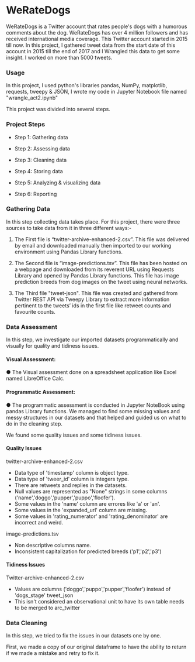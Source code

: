 # WeRateDogs

WeRateDogs is a Twitter account that rates people's dogs with a humorous comments about the dog. WeRateDogs has over 4 million followers and has received international media coverage. This Twitter account started in 2015 till now. In this project, I gathered tweet data from the start date of this account in 2015 till the end of 2017 and I Wrangled this data to get some insight.
I worked on more than 5000 tweets.

### Usage
In this project, I used python's libraries pandas, NumPy, matplotlib, requests, tweepy & JSON, I wrote my code in Jupyter Notebook file named "wrangle_act2.ipynb" 


This project was divided into several steps.

### Project Steps
- Step 1: Gathering data

- Step 2: Assessing data

- Step 3: Cleaning data

- Step 4: Storing data

- Step 5: Analyzing & visualizing data

- Step 6: Reporting


### Gathering Data

In this step collecting data takes place. For this project, there were three sources to take
data from it in three different ways:-
1. The First file is “​twitter-archive-enhanced-2.csv”. This file was delivered by email and downloaded manually then imported to our working environment using Pandas Library functions.

2. The Second file is “​image-predictions.tsv”. This file has been hosted on a webpage and downloaded from its reverent URL using Requests Library and opened by Pandas Library functions. This file has image prediction breeds from dog images on the tweet using neural networks.

3. The Third file "​tweet-json". This file was created and gathered from Twitter REST API via Tweepy Library to extract more information pertinent to the tweets’ ids in the first file like retweet counts and favourite counts.



### Data Assessment
In this step, we investigate our imported datasets programmatically and visually for quality and tidiness issues.

#### Visual Assessment:
● The Visual assessment done on a spreadsheet application like Excel named LibreOffice Calc.

#### Programmatic Assessment:

● The programmatic assessment is conducted in Jupyter NoteBook using pandas Library functions.
We managed to find some missing values and messy structures in our datasets and that helped and guided us on what to do in the cleaning step. 

We found some quality issues and some tidiness issues.
#### Quality Issues
twitter-archive-enhanced-2.csv
- Data type of 'timestamp' column is object type.
- Data type of 'tweer_id' column is integers type.
- There are retweets and replies in the datasets.
- Null values are represented as "None" strings in some columns
('name','doggo','pupper','puppo','floofer').
- Some values in the 'name' column are errores like 'a' or 'an'.
- Some values in the 'expanded_url' column are missing.
- Some values in 'rating_numerator' and 'rating_denominator' are incorrect and
weird.

image-predictions.tsv
- Non descriptive columns name.
- Inconsistent capitalization for predicted breeds ('p1','p2','p3')
#### Tidiness Issues

Twitter-archive-enhanced-2.csv
- Values are columns ('doggo','puppo','pupper','floofer') instead of 'dogs_stage'
tweet_json
- This isn't considered an observational unit to have its own table needs to be merged to arc_twitter 

### Data Cleaning
In this step, we tried to fix the issues in our datasets one by one. 

First, we made a copy of our original dataframe to have the ability to return if we made a mistake and retry to fix it.

